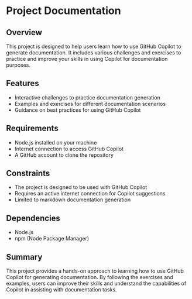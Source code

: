 # Project Documentation

## Overview
This project is designed to help users learn how to use GitHub Copilot to generate documentation. It includes various challenges and exercises to practice and improve your skills in using Copilot for documentation purposes.

## Features
- Interactive challenges to practice documentation generation
- Examples and exercises for different documentation scenarios
- Guidance on best practices for using GitHub Copilot

## Requirements
- Node.js installed on your machine
- Internet connection to access GitHub Copilot
- A GitHub account to clone the repository

## Constraints
- The project is designed to be used with GitHub Copilot
- Requires an active internet connection for Copilot suggestions
- Limited to markdown documentation generation

## Dependencies
- Node.js
- npm (Node Package Manager)

## Summary
This project provides a hands-on approach to learning how to use GitHub Copilot for generating documentation. By following the exercises and examples, users can improve their skills and understand the capabilities of Copilot in assisting with documentation tasks.